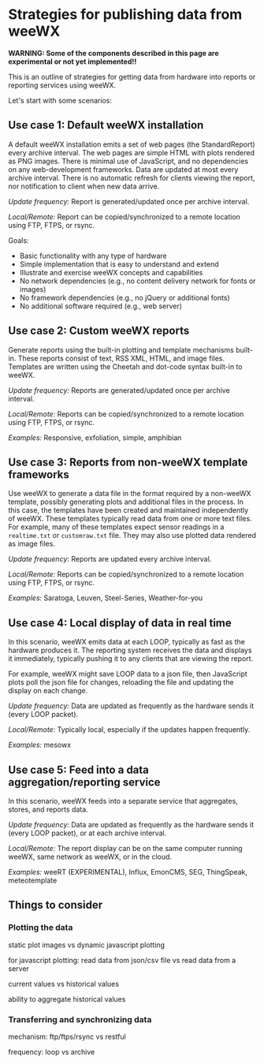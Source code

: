 # Strategies for publishing data from weeWX

**WARNING: Some of the components described in this page are experimental or not yet implemented!!**

This is an outline of strategies for getting data from hardware into reports or reporting services using weeWX.

Let's start with some scenarios:

## Use case 1: Default weeWX installation

A default weeWX installation emits a set of web pages (the StandardReport) every archive interval.  The web pages are simple HTML with plots rendered as PNG images.  There is minimal use of JavaScript, and no dependencies on any web-development frameworks.  Data are updated at most every archive interval.  There is no automatic refresh for clients viewing the report, nor notification to client when new data arrive.

*Update frequency:* Report is generated/updated once per archive interval.  

*Local/Remote:* Report can be copied/synchronized to a remote location using FTP, FTPS, or rsync.

Goals:

* Basic functionality with any type of hardware
* Simple implementation that is easy to understand and extend
* Illustrate and exercise weeWX concepts and capabilities
* No network dependencies (e.g., no content delivery network for fonts or images)
* No framework dependencies (e.g., no jQuery or additional fonts)
* No additional software required (e.g., web server)

## Use case 2: Custom weeWX reports

Generate reports using the built-in plotting and template mechanisms built-in.  These reports consist of text, RSS XML, HTML, and image files.  Templates are written using the Cheetah and dot-code syntax built-in to weeWX.

*Update frequency:* Reports are generated/updated once per archive interval.  

*Local/Remote:* Reports can be copied/synchronized to a remote location using FTP, FTPS, or rsync.

*Examples:* Responsive, exfoliation, simple, amphibian

## Use case 3: Reports from non-weeWX template frameworks

Use weeWX to generate a data file in the format required by a non-weeWX template, possibly generating plots and additional files in the process.  In this case, the templates have been created and maintained independently of weeWX.  These templates typically read data from one or more text files.  For example, many of these templates expect sensor readings in a `realtime.txt` or `customraw.txt` file.  They may also use plotted data rendered as image files.

*Update frequency:* Reports are updated every archive interval.

*Local/Remote:* Reports can be copied/synchronized to a remote location using FTP, FTPS, or rsync.

*Examples:* Saratoga, Leuven, Steel-Series, Weather-for-you

## Use case 4: Local display of data in real time

In this scenario, weeWX emits data at each LOOP, typically as fast as the hardware produces it.  The reporting system receives the data and displays it immediately, typically pushing it to any clients that are viewing the report.

For example, weeWX might save LOOP data to a json file, then JavaScript plots poll the json file for changes, reloading the file and updating the display on each change.

*Update frequency:* Data are updated as frequently as the hardware sends it (every LOOP packet).

*Local/Remote:* Typically local, especially if the updates happen frequently.

*Examples:* mesowx

## Use case 5: Feed into a data aggregation/reporting service

In this scenario, weeWX feeds into a separate service that aggregates, stores, and reports data. 

*Update frequency:* Data are updated as frequently as the hardware sends it (every LOOP packet), or at each archive interval.

*Local/Remote:* The report display can be on the same computer running weeWX, same network as weeWX, or in the cloud.

*Examples:* weeRT (EXPERIMENTAL), Influx, EmonCMS, SEG, ThingSpeak, meteotemplate

## Things to consider

### Plotting the data

static plot images vs dynamic javascript plotting

for javascript plotting: read data from json/csv file vs read data from a server

current values vs historical values

ability to aggregate historical values

### Transferring and synchronizing data

mechanism: ftp/ftps/rsync vs restful

frequency: loop vs archive
